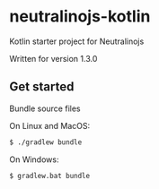 # neutralinojs-kotlin

Kotlin starter project for Neutralinojs

Written for version 1.3.0

## Get started

Bundle source files

On Linux and MacOS:

```bash
$ ./gradlew bundle
```

On Windows:
      
```bash
$ gradlew.bat bundle
```

